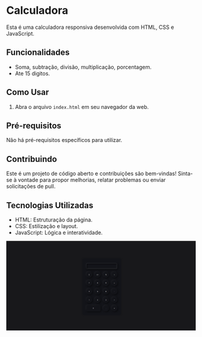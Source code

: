 # Calculadora 

Esta é uma calculadora responsiva desenvolvida com HTML, CSS e JavaScript.

## Funcionalidades

- Soma, subtração, divisão, multiplicação, porcentagem.
- Ate 15 digitos.

## Como Usar

1. Abra o arquivo `index.html` em seu navegador da web.

## Pré-requisitos

Não há pré-requisitos específicos para utilizar.

## Contribuindo

Este é um projeto de código aberto e contribuições são bem-vindas! Sinta-se à vontade para propor melhorias, relatar problemas ou enviar solicitações de pull.

## Tecnologias Utilizadas

- HTML: Estruturação da página.
- CSS: Estilização e layout.
- JavaScript: Lógica e interatividade.

![foto](https://github.com/RhyanVictoor/Calculadora/blob/main/image.png?raw=true)
